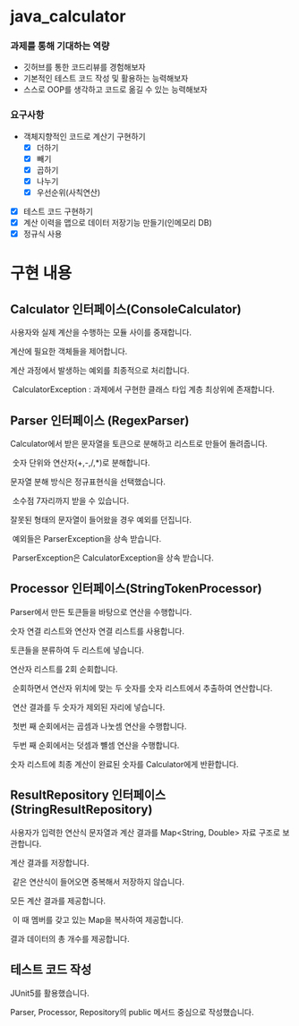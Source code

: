# java_calculator

### 과제를 통해 기대하는 역량

- 깃허브를 통한 코드리뷰를 경험해보자
- 기본적인 테스트 코드 작성 및 활용하는 능력해보자
- 스스로 OOP를 생각하고 코드로 옮길 수 있는 능력해보자

### 요구사항

- 객체지향적인 코드로 계산기 구현하기
    - [x]  더하기
    - [x]  빼기
    - [x]  곱하기
    - [x]  나누기
    - [x]  우선순위(사칙연산)
- [x]  테스트 코드 구현하기
- [x]  계산 이력을 맵으로 데이터 저장기능 만들기(인메모리 DB)
- [x] 정규식 사용

# 구현 내용

## Calculator 인터페이스(ConsoleCalculator)

사용자와 실제 계산을 수행하는 모듈 사이를 중재합니다.

계산에 필요한 객체들을 제어합니다.

계산 과정에서 발생하는 예외를 최종적으로 처리합니다. 

​	CalculatorException : 과제에서 구현한 클래스 타입 계층 최상위에 존재합니다.



## Parser 인터페이스 (RegexParser)

Calculator에서 받은 문자열을 토큰으로 분해하고 리스트로 만들어 돌려줍니다.

​	숫자 단위와 연산자(+,-,/,*)로 분해합니다.

문자열 분해 방식은 정규표현식을 선택했습니다.

​	소수점 7자리까지 받을 수 있습니다.

잘못된 형태의 문자열이 들어왔을 경우 예외를 던집니다.

​	예외들은 ParserException을 상속 받습니다.

​	ParserException은 CalculatorException을 상속 받습니다.



## Processor 인터페이스(StringTokenProcessor)

Parser에서 만든 토큰들을 바탕으로 연산을 수행합니다.

숫자 연결 리스트와 연산자 연결 리스트를 사용합니다.

토큰들을 분류하여 두 리스트에 넣습니다.

연산자 리스트를 2회 순회합니다.

​	순회하면서 연산자 위치에 맞는 두 숫자를 숫자 리스트에서 추출하여 연산합니다.

​	연산 결과를 두 숫자가 제외된 자리에 넣습니다.

​	첫번 째 순회에서는 곱셈과 나눗셈 연산을 수행합니다.

​	두번 째 순회에서는 덧셈과 뺼셈 연산을 수행합니다.

숫자 리스트에 최종 계산이 완료된 숫자를 Calculator에게 반환합니다.



## ResultRepository 인터페이스(StringResultRepository)

사용자가 입력한 연산식 문자열과 계산 결과를 Map<String, Double> 자료 구조로 보관합니다.

계산 결과를 저장합니다.

​	같은 연산식이 들어오면 중복해서 저장하지 않습니다.

모든 계산 결과를 제공합니다.

​	이 때 멤버를 갖고 있는 Map을 복사하여 제공합니다.

결과 데이터의 총 개수를 제공합니다.



## 테스트 코드 작성

JUnit5를 활용했습니다.

Parser, Processor, Repository의 public 메서드 중심으로 작성했습니다.







